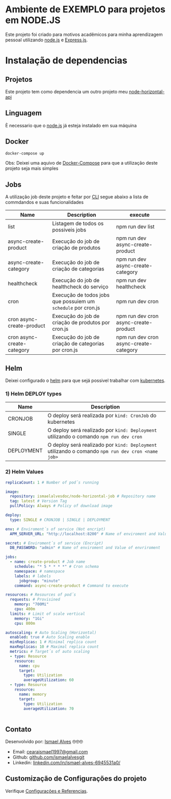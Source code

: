 # Ambiente de EXEMPLO para projetos em NODE.JS
Este projeto foi criado para motivos acadêmicos para minha aprendizagem pessoal
utilizando [node.js](https://nodejs.org/en) e [Express.js](https://expressjs.com/pt-br/). 

# Instalação de dependencias

## Projetos
Este projeto tem como dependencia um outro projeto meu [node-horizontal-api](https://github.com/ismaelalvesgit/node-horizontal-api)

## Linguagem
È necessario que o [node.js](https://nodejs.org/en) já esteja instalado em sua máquina

## Docker
``` sh
docker-compose up
```
Obs: Deixei uma aquivo de [Docker-Compose](https://docs.docker.com/compose/) para que a utilização deste 
projeto seja mais simples

## Jobs
A utilização job deste projeto e feitar por [CLI](https://www.hostinger.com.br/tutoriais/o-que-e-cli) segue
abaixo a lista de commdandos e suas funcionalidades

Name                        | Description                                                   | execute
----------------------------|---------------------------------------------------------------|------------------
list                        | Listagem de todos os possiveis jobs                           | npm run dev list
async-create-product        | Execução do job de criação de produtos                        | npm run dev async-create-product
async-create-category       | Execução do job de criação de categorias                      | npm run dev async-create-category
healthcheck                 | Execução do job de healthcheck do serviço                     | npm run dev healthcheck
cron                        | Execução de todos jobs que possuiem um `schedule` por cron.js | npm run dev cron 
cron async-create-product   | Execução do job de criação de produtos por cron.js            | npm run dev cron async-create-product
cron async-create-category  | Execução do job de criação de categorias por cron.js          | npm run dev cron async-create-category

## Helm
Deixei configurado o [helm](https://helm.sh/) para que sejá possivel trabalhar com [kubernetes](https://kubernetes.io/pt-br/).

### 1) Helm DEPLOY types
Name       | Description                                                   
-----------|---------------------------------------------------------------
CRONJOB    | O deploy será realizada por `kind: CronJob` do kubernetes
SINGLE     | O deploy será realizado por `kind: Deployment` utilizando o comando `npm run dev cron`
DEPLOYMENT | O deploy será realizado por `kind: Deployment` utilizando o comando `npm run dev cron <name job>`

### 2) Helm Values
```yml
replicaCount: 1 # Number of pod´s running

image:
  repository: ismaelalvesdoc/node-horizontal-job # Repository name
  tag: latest # Version Tag
  pullPolicy: Always # Policy of download image

deploy:
  type: SINGLE # CRONJOB | SINGLE | DEPLOYMENT

env: # Enviroment´s of service (Not encript)
  APM_SERVER_URL: "http://localhost:8200" # Name of enviroment and Value of envriroment 

secret: # Enviroment´s of service (Encript)
  DB_PASSWORD: "admin" # Name of enviroment and Value of envriroment 

jobs:
  - name: create-product # Job name
    schedule: "* 5 * * * *" # Cron schema
    namespace: # namespace
    labels: # labels
      jobgroup: "minute"  
    command: async-create-product # Command to execute

resources: # Resources of pod´s
  requests: # Provisined
    memory: "700Mi" 
    cpu: 400m
  limits: # Limit of scale vertical
    memory: "1Gi"
    cpu: 800m

autoscaling: # Auto Scaling (Horizontal)
  enabled: true # Auto Scaling enable 
  minReplicas: 1 # Minimal replica count
  maxReplicas: 10 # Maximal replica count
  metrics: # Target´s of auto scaling
  - type: Resource
    resource:
      name: cpu
      target:
        type: Utilization
        averageUtilization: 60
  - type: Resource
    resource:
      name: memory
      target:
        type: Utilization
        averageUtilization: 70
        
```

## Contato
Desenvolvido por: [Ismael Alves](https://github.com/ismaelalvesgit) 🤓🤓🤓

* Email: [cearaismael1997@gmail.com](mailto:cearaismael1997@gmail.com) 
* Github: [github.com/ismaelalvesgit](https://github.com/ismaelalvesgit)
* Linkedin: [linkedin.com/in/ismael-alves-6945531a0/](https://www.linkedin.com/in/ismael-alves-6945531a0/)

## Customização de Configurações do projeto
Verifique [Configurações e Referencias](https://dotnet.microsoft.com/pt-br/apps/aspnet).